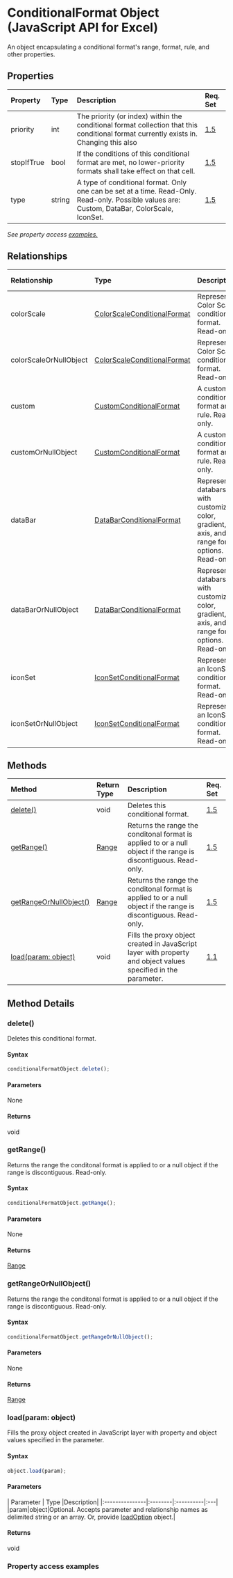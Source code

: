 # ConditionalFormat Object (JavaScript API for Excel)

An object encapsulating a conditional format's range, format, rule, and other properties.

## Properties

| Property	   | Type	|Description| Req. Set|
|:---------------|:--------|:----------|:----|
|priority|int|The priority (or index) within the conditional format collection that this conditional format currently exists in. Changing this also|[1.5](../requirement-sets/excel-api-requirement-sets.md)|
|stopIfTrue|bool|If the conditions of this conditional format are met, no lower-priority formats shall take effect on that cell.|[1.5](../requirement-sets/excel-api-requirement-sets.md)|
|type|string|A type of conditional format. Only one can be set at a time. Read-Only. Read-only. Possible values are: Custom, DataBar, ColorScale, IconSet.|[1.5](../requirement-sets/excel-api-requirement-sets.md)|

_See property access [examples.](#property-access-examples)_

## Relationships
| Relationship | Type	|Description| Req. Set|
|:---------------|:--------|:----------|:----|
|colorScale|[ColorScaleConditionalFormat](colorscaleconditionalformat.md)|Represents a Color Scale conditional format. Read-only.|[1.5](../requirement-sets/excel-api-requirement-sets.md)|
|colorScaleOrNullObject|[ColorScaleConditionalFormat](colorscaleconditionalformat.md)|Represents a Color Scale conditional format. Read-only.|[1.5](../requirement-sets/excel-api-requirement-sets.md)|
|custom|[CustomConditionalFormat](customconditionalformat.md)|A custom conditional format and rule. Read-only.|[1.5](../requirement-sets/excel-api-requirement-sets.md)|
|customOrNullObject|[CustomConditionalFormat](customconditionalformat.md)|A custom conditional format and rule. Read-only.|[1.5](../requirement-sets/excel-api-requirement-sets.md)|
|dataBar|[DataBarConditionalFormat](databarconditionalformat.md)|Represents databars with customizable color, gradient, axis, and range format options. Read-only.|[1.5](../requirement-sets/excel-api-requirement-sets.md)|
|dataBarOrNullObject|[DataBarConditionalFormat](databarconditionalformat.md)|Represents databars with customizable color, gradient, axis, and range format options. Read-only.|[1.5](../requirement-sets/excel-api-requirement-sets.md)|
|iconSet|[IconSetConditionalFormat](iconsetconditionalformat.md)|Represents an IconSet conditional format. Read-only.|[1.5](../requirement-sets/excel-api-requirement-sets.md)|
|iconSetOrNullObject|[IconSetConditionalFormat](iconsetconditionalformat.md)|Represents an IconSet conditional format. Read-only.|[1.5](../requirement-sets/excel-api-requirement-sets.md)|

## Methods

| Method		   | Return Type	|Description| Req. Set|
|:---------------|:--------|:----------|:----|
|[delete()](#delete)|void|Deletes this conditional format.|[1.5](../requirement-sets/excel-api-requirement-sets.md)|
|[getRange()](#getrange)|[Range](range.md)|Returns the range the conditonal format is applied to or a null object if the range is discontiguous. Read-only.|[1.5](../requirement-sets/excel-api-requirement-sets.md)|
|[getRangeOrNullObject()](#getrangeornullobject)|[Range](range.md)|Returns the range the conditonal format is applied to or a null object if the range is discontiguous. Read-only.|[1.5](../requirement-sets/excel-api-requirement-sets.md)|
|[load(param: object)](#loadparam-object)|void|Fills the proxy object created in JavaScript layer with property and object values specified in the parameter.|[1.1](../requirement-sets/excel-api-requirement-sets.md)|

## Method Details


### delete()
Deletes this conditional format.

#### Syntax
```js
conditionalFormatObject.delete();
```

#### Parameters
None

#### Returns
void

### getRange()
Returns the range the conditonal format is applied to or a null object if the range is discontiguous. Read-only.

#### Syntax
```js
conditionalFormatObject.getRange();
```

#### Parameters
None

#### Returns
[Range](range.md)

### getRangeOrNullObject()
Returns the range the conditonal format is applied to or a null object if the range is discontiguous. Read-only.

#### Syntax
```js
conditionalFormatObject.getRangeOrNullObject();
```

#### Parameters
None

#### Returns
[Range](range.md)

### load(param: object)
Fills the proxy object created in JavaScript layer with property and object values specified in the parameter.

#### Syntax
```js
object.load(param);
```

#### Parameters
| Parameter	   | Type	|Description|
|:---------------|:--------|:----------|:---|
|param|object|Optional. Accepts parameter and relationship names as delimited string or an array. Or, provide [loadOption](loadoption.md) object.|

#### Returns
void
### Property access examples
